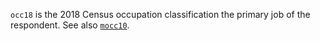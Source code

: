 `occ18` is the 2018 Census occupation classification the primary job of the respondent. See also [`mocc10`](mocc10.md).

